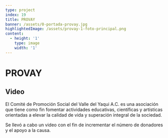 ```yaml
---
type: project
index: 19
title: PROVAY
banner: /assets/0-portada-provay.jpg
highlightedImage: /assets/provay-1-foto-principal.png
content:
  - height: '1'
    type: image
    width: '1'
---
```

# PROVAY

## Video

El Comité de Promoción Social del Valle del Yaqui A.C. es una asociación que tiene como fin fomentar actividades educativas, científicas y artísticas orientadas a elevar la calidad de vida y superación integral de la sociedad.

Se llevó a cabo un video con el fin de incrementar el número de donadores y el apoyo a la causa.
